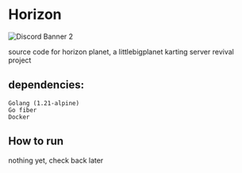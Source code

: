 # Horizon
![Discord Banner 2](https://discordapp.com/api/guilds/https://discord.gg/yW9b4Y2vb9/widget.png?style=banner2)

source code for horizon planet, a littlebigplanet karting server revival project

## dependencies:
```
Golang (1.21-alpine)
Go fiber
Docker
```

## How to run
nothing yet, check back later
